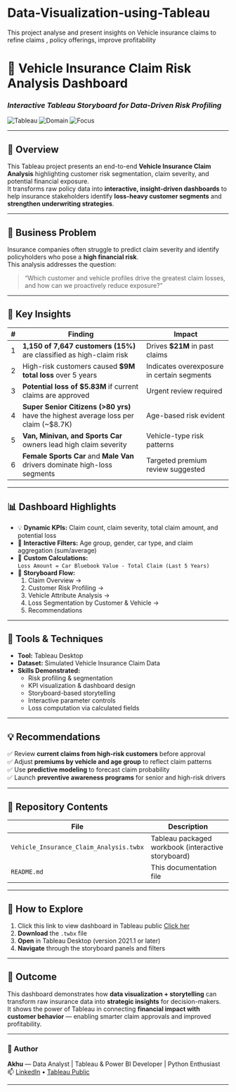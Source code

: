 # Data-Visualization-using-Tableau
This project analyse and present insights on Vehicle insurance claims to refine claims , policy offerings, improve profitability
# 🚗 Vehicle Insurance Claim Risk Analysis Dashboard  
### *Interactive Tableau Storyboard for Data-Driven Risk Profiling*

![Tableau](https://img.shields.io/badge/Tool-Tableau-blue?style=for-the-badge&logo=tableau)
![Domain](https://img.shields.io/badge/Domain-Insurance%20Analytics-orange?style=for-the-badge)
![Focus](https://img.shields.io/badge/Focus-Risk%20Analysis%20%7C%20Claims%20Forecasting-green?style=for-the-badge)

---

## 🧭 Overview  
This Tableau project presents an end-to-end **Vehicle Insurance Claim Analysis** highlighting customer risk segmentation, claim severity, and potential financial exposure.  
It transforms raw policy data into **interactive, insight-driven dashboards** to help insurance stakeholders identify **loss-heavy customer segments** and **strengthen underwriting strategies**.

---

## 💼 Business Problem  
Insurance companies often struggle to predict claim severity and identify policyholders who pose a **high financial risk**.  
This analysis addresses the question:  
> “Which customer and vehicle profiles drive the greatest claim losses, and how can we proactively reduce exposure?”

---

## 🔑 Key Insights  

| # | Finding | Impact |
|---|----------|--------|
| 1 | **1,150 of 7,647 customers (15%)** are classified as high-claim risk | Drives **$21M** in past claims |
| 2 | High-risk customers caused **$9M total loss** over 5 years | Indicates overexposure in certain segments |
| 3 | **Potential loss of $5.83M** if current claims are approved | Urgent review required |
| 4 | **Super Senior Citizens (>80 yrs)** have the highest average loss per claim (~$8.7K) | Age-based risk evident |
| 5 | **Van, Minivan, and Sports Car** owners lead high claim severity | Vehicle-type risk patterns |
| 6 | **Female Sports Car** and **Male Van** drivers dominate high-loss segments | Targeted premium review suggested |

---

## 📊 Dashboard Highlights  

- 💡 **Dynamic KPIs:** Claim count, claim severity, total claim amount, and potential loss  
- 🧩 **Interactive Filters:** Age group, gender, car type, and claim aggregation (sum/average)  
- 🧮 **Custom Calculations:**  
  `Loss Amount = Car Bluebook Value - Total Claim (Last 5 Years)`  
- 🧭 **Storyboard Flow:**  
  1. Claim Overview →  
  2. Customer Risk Profiling →  
  3. Vehicle Attribute Analysis →  
  4. Loss Segmentation by Customer & Vehicle →  
  5. Recommendations  
---

## 🧰 Tools & Techniques  
- **Tool:** Tableau Desktop  
- **Dataset:** Simulated Vehicle Insurance Claim Data  
- **Skills Demonstrated:**  
  - Risk profiling & segmentation  
  - KPI visualization & dashboard design  
  - Storyboard-based storytelling  
  - Interactive parameter controls  
  - Loss computation via calculated fields  

---

## 💡 Recommendations  

✅ Review **current claims from high-risk customers** before approval  
✅ Adjust **premiums by vehicle and age group** to reflect claim patterns  
✅ Use **predictive modeling** to forecast claim probability  
✅ Launch **preventive awareness programs** for senior and high-risk drivers  

---

## 📁 Repository Contents  

| File | Description |
|------|-------------|
| `Vehicle_Insurance_Claim_Analysis.twbx` | Tableau packaged workbook (interactive storyboard) |
| `README.md` | This documentation file |

---

## 🚀 How to Explore  

1.  Click this link to view dashboard in Tableau public [Click her](https://public.tableau.com/app/profile/akash.ks4726/viz/DVTProject_17572392758000/DVTProject)
2. **Download** the `.twbx` file  
3. **Open** in Tableau Desktop (version 2021.1 or later)  
4. **Navigate** through the storyboard panels and filters    

---

## 🏁 Outcome  
This dashboard demonstrates how **data visualization + storytelling** can transform raw insurance data into **strategic insights** for decision-makers.  
It shows the power of Tableau in connecting **financial impact with customer behavior** — enabling smarter claim approvals and improved profitability.

---

### 📍 Author  
**Akhu** — Data Analyst | Tableau & Power BI Developer | Python Enthusiast  
📫 [LinkedIn](https://www.linkedin.com/in/akash-k-s-73689b148/) • [Tableau Public](https://public.tableau.com/app/profile/akash.ks4726/vizzes)   

---


